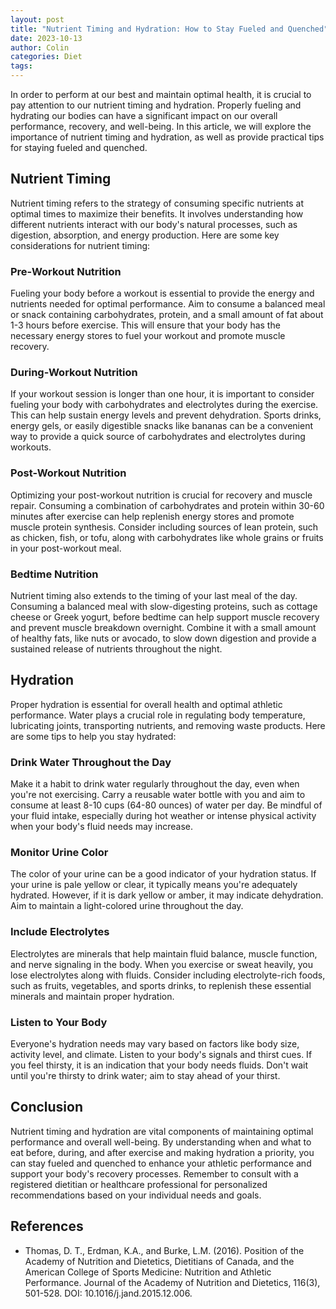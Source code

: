 ```yaml
---
layout: post
title: "Nutrient Timing and Hydration: How to Stay Fueled and Quenched"
date: 2023-10-13
author: Colin
categories: Diet
tags: 
---
```


In order to perform at our best and maintain optimal health, it is crucial to pay attention to our nutrient timing and hydration. Properly fueling and hydrating our bodies can have a significant impact on our overall performance, recovery, and well-being. In this article, we will explore the importance of nutrient timing and hydration, as well as provide practical tips for staying fueled and quenched.

## Nutrient Timing

Nutrient timing refers to the strategy of consuming specific nutrients at optimal times to maximize their benefits. It involves understanding how different nutrients interact with our body's natural processes, such as digestion, absorption, and energy production. Here are some key considerations for nutrient timing:

### Pre-Workout Nutrition

Fueling your body before a workout is essential to provide the energy and nutrients needed for optimal performance. Aim to consume a balanced meal or snack containing carbohydrates, protein, and a small amount of fat about 1-3 hours before exercise. This will ensure that your body has the necessary energy stores to fuel your workout and promote muscle recovery.

### During-Workout Nutrition

If your workout session is longer than one hour, it is important to consider fueling your body with carbohydrates and electrolytes during the exercise. This can help sustain energy levels and prevent dehydration. Sports drinks, energy gels, or easily digestible snacks like bananas can be a convenient way to provide a quick source of carbohydrates and electrolytes during workouts.

### Post-Workout Nutrition

Optimizing your post-workout nutrition is crucial for recovery and muscle repair. Consuming a combination of carbohydrates and protein within 30-60 minutes after exercise can help replenish energy stores and promote muscle protein synthesis. Consider including sources of lean protein, such as chicken, fish, or tofu, along with carbohydrates like whole grains or fruits in your post-workout meal.

### Bedtime Nutrition

Nutrient timing also extends to the timing of your last meal of the day. Consuming a balanced meal with slow-digesting proteins, such as cottage cheese or Greek yogurt, before bedtime can help support muscle recovery and prevent muscle breakdown overnight. Combine it with a small amount of healthy fats, like nuts or avocado, to slow down digestion and provide a sustained release of nutrients throughout the night.

## Hydration

Proper hydration is essential for overall health and optimal athletic performance. Water plays a crucial role in regulating body temperature, lubricating joints, transporting nutrients, and removing waste products. Here are some tips to help you stay hydrated:

### Drink Water Throughout the Day

Make it a habit to drink water regularly throughout the day, even when you're not exercising. Carry a reusable water bottle with you and aim to consume at least 8-10 cups (64-80 ounces) of water per day. Be mindful of your fluid intake, especially during hot weather or intense physical activity when your body's fluid needs may increase.

### Monitor Urine Color

The color of your urine can be a good indicator of your hydration status. If your urine is pale yellow or clear, it typically means you're adequately hydrated. However, if it is dark yellow or amber, it may indicate dehydration. Aim to maintain a light-colored urine throughout the day.

### Include Electrolytes

Electrolytes are minerals that help maintain fluid balance, muscle function, and nerve signaling in the body. When you exercise or sweat heavily, you lose electrolytes along with fluids. Consider including electrolyte-rich foods, such as fruits, vegetables, and sports drinks, to replenish these essential minerals and maintain proper hydration.

### Listen to Your Body

Everyone's hydration needs may vary based on factors like body size, activity level, and climate. Listen to your body's signals and thirst cues. If you feel thirsty, it is an indication that your body needs fluids. Don't wait until you're thirsty to drink water; aim to stay ahead of your thirst.

## Conclusion

Nutrient timing and hydration are vital components of maintaining optimal performance and overall well-being. By understanding when and what to eat before, during, and after exercise and making hydration a priority, you can stay fueled and quenched to enhance your athletic performance and support your body's recovery processes. Remember to consult with a registered dietitian or healthcare professional for personalized recommendations based on your individual needs and goals.

## References

- Thomas, D. T., Erdman, K.A., and Burke, L.M. (2016). Position of the Academy of Nutrition and Dietetics, Dietitians of Canada, and the American College of Sports Medicine: Nutrition and Athletic Performance. Journal of the Academy of Nutrition and Dietetics, 116(3), 501-528. DOI: 10.1016/j.jand.2015.12.006.